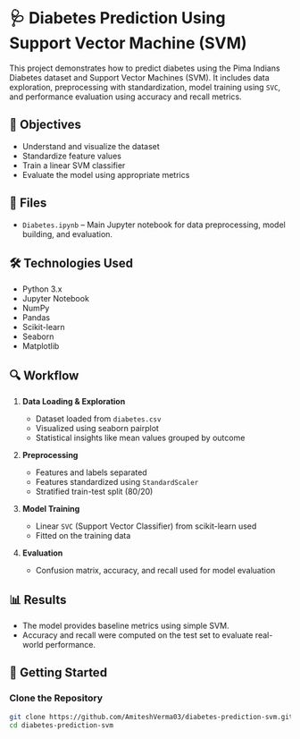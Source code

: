 # 🩺 Diabetes Prediction Using Support Vector Machine (SVM)

This project demonstrates how to predict diabetes using the Pima Indians Diabetes dataset and Support Vector Machines (SVM). It includes data exploration, preprocessing with standardization, model training using `SVC`, and performance evaluation using accuracy and recall metrics.

## 🎯 Objectives

- Understand and visualize the dataset
- Standardize feature values
- Train a linear SVM classifier
- Evaluate the model using appropriate metrics

## 📁 Files

- `Diabetes.ipynb` – Main Jupyter notebook for data preprocessing, model building, and evaluation.

## 🛠️ Technologies Used

- Python 3.x
- Jupyter Notebook
- NumPy
- Pandas
- Scikit-learn
- Seaborn
- Matplotlib

## 🔍 Workflow

1. **Data Loading & Exploration**
   - Dataset loaded from `diabetes.csv`
   - Visualized using seaborn pairplot
   - Statistical insights like mean values grouped by outcome

2. **Preprocessing**
   - Features and labels separated
   - Features standardized using `StandardScaler`
   - Stratified train-test split (80/20)

3. **Model Training**
   - Linear `SVC` (Support Vector Classifier) from scikit-learn used
   - Fitted on the training data

4. **Evaluation**
   - Confusion matrix, accuracy, and recall used for model evaluation

## 📊 Results

- The model provides baseline metrics using simple SVM.
- Accuracy and recall were computed on the test set to evaluate real-world performance.

## 🚀 Getting Started

### Clone the Repository

```bash
git clone https://github.com/AmiteshVerma03/diabetes-prediction-svm.git
cd diabetes-prediction-svm
